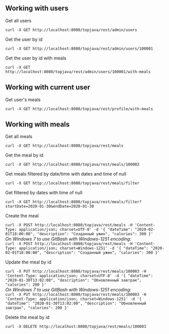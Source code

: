 ## Working with users

Get all users

`curl -X GET http://localhost:8080/topjava/rest/admin/users`  

Get the user by id

`curl -X GET http://localhost:8080/topjava/rest/admin/users/100001`

Get the user by id with meals

`curl -X GET http://localhost:8080/topjava/rest/admin/users/100001/with-meals`

## Working with current user

Get user's meals

`curl -X GET http://localhost:8080/topjava/rest/profile/with-meals`

## Working with meals

Get all meals

`curl -X GET http://localhost:8080/topjava/rest/meals`  

Get the meal by id

`curl -X GET http://localhost:8080/topjava/rest/meals/100003`  

Get meals filtered by date/time with dates and time of null

`curl -X GET http://localhost:8080/topjava/rest/meals/filter`  

Get filtered by dates with time of null

`curl -X GET http://localhost:8080/topjava/rest/meals/filter?startDate=2020-01-30&endDate=2020-01-30`  

Create the meal

`
curl -X POST http://localhost:8080/topjava/rest/meals
-H 'Content-Type: application/json; charset=UTF-8'
-d
'{
"dateTime": "2020-02-01T18:00:00",
"description": "Созданный ужин",
"calories": 300
}'
`  
*On Windows 7 to use GitBash with Windows-1251 encoding:*  
`
curl -X POST http://localhost:8080/topjava/rest/meals
-H 'Content-Type: application/json; charset=Windows-1251'
-d
'{
"dateTime": "2020-02-01T18:00:00",
"description": "Созданный ужин",
"calories": 300
}'
`


Update the meal by id

`
curl -X PUT http://localhost:8080/topjava/rest/meals/100003
-H 'Content-Type: application/json; charset=UTF-8'
-d
'{
"dateTime": "2020-01-30T13:02:00",
"description": "Обновленный завтрак",
"calories": 200
}'
`  
*On Windows 7 to use GitBash with Windows-1251 encoding:*  
`
curl -X PUT http://localhost:8080/topjava/rest/meals/100003
-H 'Content-Type: application/json; charset=Windows-1251'
-d
'{
"dateTime": "2020-01-30T13:02:00",
"description": "Обновленный завтрак",
"calories": 200
}'
`

Delete the meal by id

`curl -X DELETE http://localhost:8080/topjava/rest/meals/100003`
